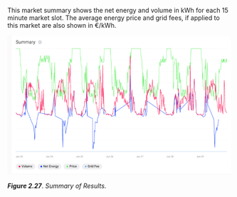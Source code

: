 This market summary shows the net energy and volume in kWh for each 15 minute market slot. The average energy price and grid fees, if applied to this market are also shown in €/kWh.

![alt_text](img/summary.png)

***Figure 2.27***. *Summary of Results.*
